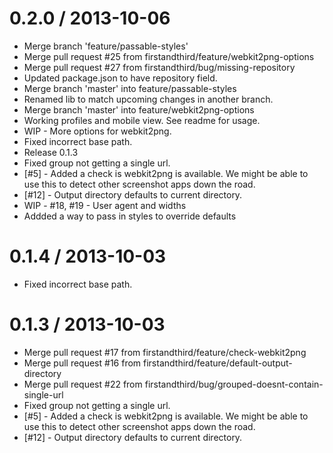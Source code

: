 
0.2.0 / 2013-10-06 
==================

 * Merge branch 'feature/passable-styles'
 * Merge pull request #25 from firstandthird/feature/webkit2png-options
 * Merge pull request #27 from firstandthird/bug/missing-repository
 * Updated package.json to have repository field.
 * Merge branch 'master' into feature/passable-styles
 * Renamed lib to match upcoming changes in another branch.
 * Merge branch 'master' into feature/webkit2png-options
 * Working profiles and mobile view. See readme for usage.
 * WIP - More options for webkit2png.
 * Fixed incorrect base path.
 * Release 0.1.3
 * Fixed group not getting a single url.
 * [#5] - Added a check is webkit2png is available. We might be able to use this to detect other screenshot apps down the road.
 * [#12] - Output directory defaults to current directory.
 * WIP - #18, #19 - User agent and widths
 * Addded a way to pass in styles to override defaults

0.1.4 / 2013-10-03 
==================

  * Fixed incorrect base path.

0.1.3 / 2013-10-03 
==================

  * Merge pull request #17 from firstandthird/feature/check-webkit2png
  * Merge pull request #16 from firstandthird/feature/default-output-directory
  * Merge pull request #22 from firstandthird/bug/grouped-doesnt-contain-single-url
  * Fixed group not getting a single url.
  * [#5] - Added a check is webkit2png is available. We might be able to use this to detect other screenshot apps down the road.
  * [#12] - Output directory defaults to current directory.

